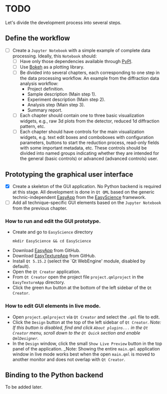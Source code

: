# TODO

Let's divide the development process into several steps.

## Define the workflow

- [ ] Create a `Jupyter Notebook` with a simple example of complete data processing. Ideally, this `Notebook` should:
	- [ ] Have only those dependencies available through [PyPI](https://pypi.org/).
	- [ ] Use [Bokeh](https://bokeh.org/) as a plotting library.
	- [ ] Be divided into several chapters, each corresponding to one step in the data processing workflow. An example from the diffraction data analysis workflow:
		- Project definition.
		- Sample description (Main step 1).
		- Experiment description (Main step 2).
		- Analysis step (Main step 3).
		- Summary report.
	- [ ] Each chapter should contain one to three basic visualization widgets, e.g., raw 3d plots from the detector, reduced 1d diffraction pattern, etc.
	- [ ] Each chapter should have controls for the main visualization widgets, e.g. text edit boxes and comboboxes with configuration parameters, buttons to start the reduction process, read-only fields with some important metadata, etc. These controls should be divided into named groups indicating whether they are intended for the general (basic controls) or advanced (advanced controls) user.
	
## Prototyping the graphical user interface

- [x] Create a skeleton of the GUI application. No Python backend is required at this stage. All development is done in `Qt QML` based on the generic technic-independent [EasyApp](https://github.com/EasyScience/easyApp) from the [EasyScience](https://github.com/EasyScience) framework.
- [ ] Add all technique-specific GUI elements based on the `Jupyter Notebook` from the previous chapter.

### How to run and edit the GUI prototype.

* Create and go to `EasyScience` directory
  ```
  mkdir EasyScience && cd EasyScience
  ```
* Download [EasyApp](https://github.com/EasyScience/easyApp) from GitHub.
* Download [EasyTextureApp](https://github.com/EasyScience/EasyTextureApp) from GitHub.
* Install `Qt 5.15.2` (select the `Qt WebEngine' module, disabled by default).
* Open the `Qt Creator` application.
* From `Qt Creator` open the project file `project.qmlproject` in the `EasyTextureApp` directory.
* Click the green `Run` button at the bottom of the left sidebar of the `Qt Creator`.

### How to edit GUI elements in live mode.

* Open `project.qmlproject` via `Qt Creator` and select the `.qml` file to edit.
* Click the `Design` button at the top of the left sidebar of `Qt Creator`. _Note: If this button is disabled, find and click `About plugins...` in the `Qt Creator` menu, scroll down to the `Qt Quick` section and enable `QmlDesigner`._
* In the `Design` window, click the small `Show Live Preview` button in the top panel of the application. _Note: Showing the entire `main.qml` application window in live mode works best when the open `main.qml` is moved to another monitor and does not overlap with `Qt Creator`.

## Binding to the Python backend

To be added later.